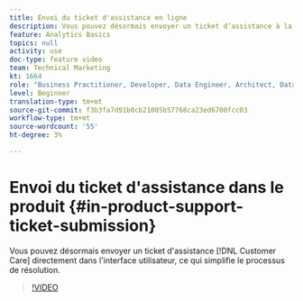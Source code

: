 ```yaml
---
title: Envoi du ticket d'assistance en ligne
description: Vous pouvez désormais envoyer un ticket d’assistance à la clientèle directement dans l’interface utilisateur, ce qui simplifie le processus de résolution.
feature: Analytics Basics
topics: null
activity: use
doc-type: feature video
team: Technical Marketing
kt: 1664
role: "Business Practitioner, Developer, Data Engineer, Architect, Data Architect, Administrator, Leader"
level: Beginner
translation-type: tm+mt
source-git-commit: f3b3fa7d91b0cb21005b57768ca23ed6700fcc03
workflow-type: tm+mt
source-wordcount: '55'
ht-degree: 3%

---
```



# Envoi du ticket d&#39;assistance dans le produit {#in-product-support-ticket-submission}

Vous pouvez désormais envoyer un ticket d&#39;assistance [!DNL Customer Care] directement dans l&#39;interface utilisateur, ce qui simplifie le processus de résolution.

>[!VIDEO](https://video.tv.adobe.com/v/23133/?quality=12)
